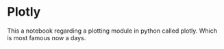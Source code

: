 # Plotly
This a notebook regarding a plotting module in python called plotly. Which is most famous now a days.
